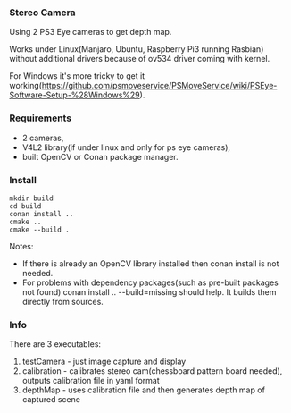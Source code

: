 ### Stereo Camera

Using 2 PS3 Eye cameras to get depth map.

Works under Linux(Manjaro, Ubuntu, Raspberry Pi3 running Rasbian) without additional drivers because of ov534 driver coming with kernel.

For Windows it's more tricky to get it working(https://github.com/psmoveservice/PSMoveService/wiki/PSEye-Software-Setup-%28Windows%29).


### Requirements
 - 2 cameras,
 - V4L2 library(if under linux and only for ps eye cameras),
 - built OpenCV or Conan package manager.
 
### Install
```
mkdir build
cd build
conan install ..
cmake ..
cmake --build .
```
Notes:
 - If there is already an OpenCV library installed then conan install is not needed.
 - For problems with dependency packages(such as pre-built packages not found) conan install .. --build=missing should help. It builds them directly from sources.

### Info
There are 3 executables:
 1. testCamera - just image capture and display
 2. calibration - calibrates stereo cam(chessboard pattern board needed), outputs calibration file in yaml format
 3. depthMap - uses calibration file and then generates depth map of captured scene
 
